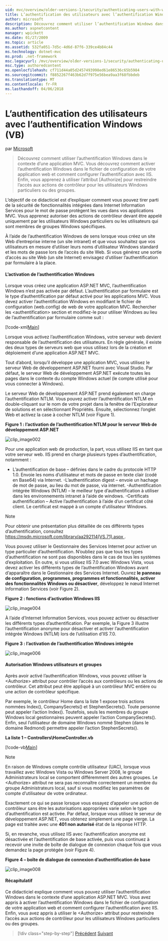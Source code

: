 ```yaml
---
uid: mvc/overview/older-versions-1/security/authenticating-users-with-windows-authentication-vb
title: L’authentification des utilisateurs avec l’authentification Windows (VB) | Documents Microsoft
author: microsoft
description: Découvrez comment utiliser l’authentification Windows dans le contexte d’une application MVC. Vous apprenez à activer l’authentification Windows au sein de la quantité de co de votre application web...
ms.author: aspnetcontent
manager: wpickett
ms.date: 01/27/2009
ms.topic: article
ms.assetid: 532fa051-7d5c-4d6d-87f6-339ce4b84c44
ms.technology: dotnet-mvc
ms.prod: .net-framework
msc.legacyurl: /mvc/overview/older-versions-1/security/authenticating-users-with-windows-authentication-vb
msc.type: authoredcontent
ms.openlocfilehash: cf711d44a05d2457493998ed61e86536c65b5984
ms.sourcegitcommit: f8852267f463b62d7f975e56bea9aa3f68fbbdeb
ms.translationtype: MT
ms.contentlocale: fr-FR
ms.lasthandoff: 04/06/2018
---
```

<a name="authenticating-users-with-windows-authentication-vb"></a>L’authentification des utilisateurs avec l’authentification Windows (VB)
====================
par [Microsoft](https://github.com/microsoft)

> Découvrez comment utiliser l’authentification Windows dans le contexte d’une application MVC. Vous découvrez comment activer l’authentification Windows dans le fichier de configuration de votre application web et comment configurer l’authentification avec IIS. Enfin, vous apprenez à utiliser l’attribut [Authorize] pour restreindre l’accès aux actions de contrôleur pour les utilisateurs Windows particuliers ou des groupes.


L’objectif de ce didacticiel est d’expliquer comment vous pouvez tirer parti de la sécurité de fonctionnalités intégrées dans Internet Information Services pour le mot de passe protègent les vues dans vos applications MVC. Vous apprenez autoriser des actions de contrôleur devant être appelé uniquement par les utilisateurs Windows particuliers ou les utilisateurs qui sont membres de groupes Windows spécifiques.

À l’aide de l’authentification Windows de sens lorsque vous créez un site Web d’entreprise interne (un site intranet) et que vous souhaitez que vos utilisateurs en mesure d’utiliser leurs noms d’utilisateur Windows standard et les mots de passe lors de l’accès du site Web. Si vous générez une sortie d’accès au site Web (un site Internet) envisagez d’utiliser l’authentification par formulaire à la place.

#### <a name="enabling-windows-authentication"></a>L’activation de l’authentification Windows

Lorsque vous créez une application ASP.NET MVC, l’authentification Windows n’est pas activée par défaut. L’authentification par formulaire est le type d’authentification par défaut activé pour les applications MVC. Vous devez activer l’authentification Windows en modifiant le fichier de configuration (web.config) de web de votre application MVC. Rechercher les &lt;authentification&gt; section et modifiez-le pour utiliser Windows au lieu de l’authentification par formulaire comme suit :

[!code-xml[Main](authenticating-users-with-windows-authentication-vb/samples/sample1.xml)]

Lorsque vous activez l’authentification Windows, votre serveur web devient responsable de l’authentification des utilisateurs. En règle générale, il existe des deux types de serveurs web que vous utilisez lors de la création et déploiement d’une application ASP.NET MVC.

Tout d’abord, lorsqu’il développe une application MVC, vous utilisez le serveur Web de développement ASP.NET fourni avec Visual Studio. Par défaut, le serveur Web de développement ASP.NET exécute toutes les pages dans le contexte du compte Windows actuel (le compte utilisé pour vous connecter à Windows).

Le serveur Web de développement ASP.NET prend également en charge l’authentification NTLM. Vous pouvez activer l’authentification NTLM en double-cliquant sur le nom de votre projet dans la fenêtre de l’Explorateur de solutions et en sélectionnant Propriétés. Ensuite, sélectionnez l’onglet Web et activez la case à cocher NTLM (voir Figure 1).

**Figure 1 : l’activation de l’authentification NTLM pour le serveur Web de développement ASP.NET**

![clip_image002](authenticating-users-with-windows-authentication-vb/_static/image1.jpg)

Pour une application web de production, la part, vous utilisez IIS en tant que votre serveur web. IIS prend en charge plusieurs types d’authentification, notamment :

- L’authentification de base – définies dans le cadre du protocole HTTP 1.0. Envoie les noms d’utilisateur et mots de passe en texte clair (codé en Base64) via Internet. -L’authentification digest – envoie un hachage de mot de passe, au lieu du mot de passe, via internet. -Authentification intégrée Windows (NTLM) – le meilleur type d’authentification à utiliser dans les environnements intranet à l’aide de windows. -Certificats authentification – Active l’authentification à l’aide d’un certificat côté client. Le certificat est mappé à un compte d’utilisateur Windows.

> [!NOTE] 
> 
> Pour obtenir une présentation plus détaillée de ces différents types d’authentification, consultez [ https://msdn.microsoft.com/library/aa292114(VS.71).aspx ](https://msdn.microsoft.com/library/aa292114(VS.71).aspx).


Vous pouvez utiliser le Gestionnaire des Services Internet pour activer un type particulier d’authentification. N’oubliez pas que tous les types d’authentification ne sont pas disponibles dans le cas de tous les systèmes d’exploitation. En outre, si vous utilisez IIS 7.0 avec Windows Vista, vous devez activer les différents types de l’authentification Windows avant d’apparaître dans le Gestionnaire des Services Internet. Ouvrez **le panneau de configuration, programmes, programmes et fonctionnalités, activer des fonctionnalités Windows ou désactiver**, développez le nœud Internet Information Services (voir Figure 2).

**Figure 2 : fonctions d’activation Windows IIS**

![clip_image004](authenticating-users-with-windows-authentication-vb/_static/image2.jpg)

À l’aide d’Internet Information Services, vous pouvez activer ou désactiver les différents types d’authentification. Par exemple, la Figure 3 illustre l’authentification anonyme pour désactiver et activer l’authentification intégrée Windows (NTLM) lors de l’utilisation d’IIS 7.0.

**Figure 3 : l’activation de l’authentification Windows intégrée**

![clip_image006](authenticating-users-with-windows-authentication-vb/_static/image3.jpg)

#### <a name="authorizing-windows-users-and-groups"></a>Autorisation Windows utilisateurs et groupes

Après avoir activé l’authentification Windows, vous pouvez utiliser la &lt;Authorize&gt; attribut pour contrôler l’accès aux contrôleurs ou les actions de contrôleur. Cet attribut peut être appliqué à un contrôleur MVC entière ou une action de contrôleur spécifique.

Par exemple, le contrôleur Home dans la liste 1 expose trois actions nommées Index(), CompanySecrets() et StephenSecrets(). Toute personne peut appeler l’action Index(). Toutefois, seuls les membres du groupe Windows local gestionnaires peuvent appeler l’action CompanySecrets(). Enfin, seul l’utilisateur de domaine Windows nommé Stephen (dans le domaine Redmond) permettre appeler l’action StephenSecrets().

**La liste 1 – Controllers\HomeController.vb**

[!code-vb[Main](authenticating-users-with-windows-authentication-vb/samples/sample2.vb)]

> [!NOTE]
> En raison de Windows compte contrôle utilisateur (UAC), lorsque vous travaillez avec Windows Vista ou Windows Server 2008, le groupe Administrateurs local se comportent différemment des autres groupes. Le &lt;Authorize&gt; attribut ne sera pas reconnaître correctement un membre du groupe Administrateurs local, sauf si vous modifiez les paramètres de compte d’utilisateur de votre ordinateur.


Exactement ce qui se passe lorsque vous essayez d’appeler une action de contrôleur sans être les autorisations appropriées varie selon le type d’authentification est activée. Par défaut, lorsque vous utilisez le serveur de développement ASP.NET, vous obtenez simplement une page vierge. La page est traitée avec une **401 non autorisé** état de la réponse HTTP.

Si, en revanche, vous utilisez IIS avec l’authentification anonyme est désactivée et l’authentification de base activée, puis vous continuez à recevoir une invite de boîte de dialogue de connexion chaque fois que vous demandez la page protégée (voir Figure 4).

**Figure 4 – boîte de dialogue de connexion d’authentification de base**

![clip_image008](authenticating-users-with-windows-authentication-vb/_static/image4.jpg)

#### <a name="summary"></a>Récapitulatif

Ce didacticiel explique comment vous pouvez utiliser l’authentification Windows dans le contexte d’une application ASP.NET MVC. Vous avez appris à activer l’authentification Windows dans le fichier de configuration de votre application web et comment configurer l’authentification avec IIS. Enfin, vous avez appris à utiliser le &lt;Authorize&gt; attribut pour restreindre l’accès aux actions de contrôleur pour les utilisateurs Windows particuliers ou des groupes.

> [!div class="step-by-step"]
> [Précédent](authenticating-users-with-forms-authentication-vb.md)
> [Suivant](preventing-javascript-injection-attacks-vb.md)
